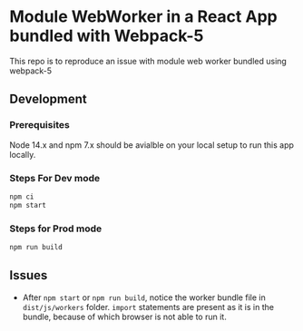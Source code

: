 # Module WebWorker in a React App bundled with Webpack-5
This repo is to reproduce an issue with module web worker bundled using webpack-5

## Development

### Prerequisites
Node 14.x and npm 7.x should be avialble on your local setup to run this app locally.

### Steps For Dev mode
```bash
npm ci
npm start
```

### Steps for Prod mode
```bash
npm run build
```

## Issues
- After `npm start` or `npm run build`, notice the worker bundle file in `dist/js/workers` folder. `import` statements are present as it is in the bundle, because of which browser is not able to run it.